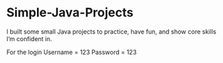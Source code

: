 # Simple-Java-Projects

I built some small Java projects to practice, have fun, and show core skills I’m confident in.

For the login 
Username = 123
Password = 123
